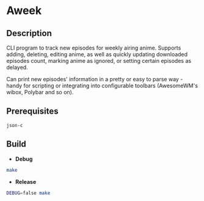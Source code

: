 # Aweek

## Description
CLI program to track new episodes for weekly airing anime.
Supports adding, deleting, editing anime, as well as quickly updating downloaded episodes count, marking anime as ignored, or setting certain episodes as delayed.

Can print new episodes' information in a pretty or easy to parse way - handy for scripting or integrating into configurable toolbars (AwesomeWM's wibox, Polybar and so on).

## Prerequisites
`json-c`

## Build
* **Debug**
```sh
make
```

* **Release**
```sh
DEBUG=false make
```